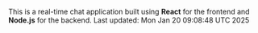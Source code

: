 This is a real-time chat application built using **React** for the frontend and **Node.js** for the backend.
Last updated: Mon Jan 20 09:08:48 UTC 2025
